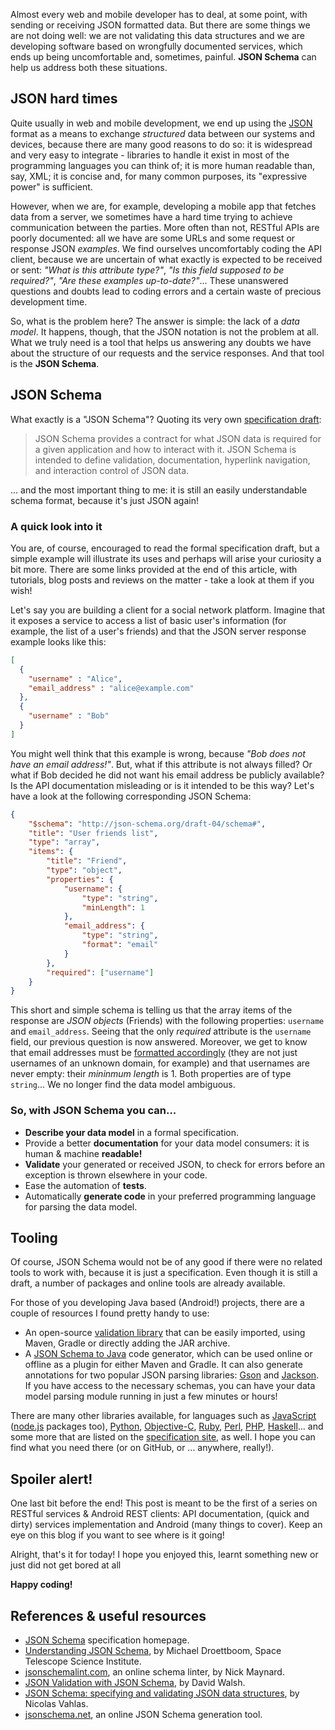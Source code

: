 Almost every web and mobile developer has to deal, at some point, with sending or receiving JSON formatted data. But there are some things we are not doing well: we are not validating this data structures and we are developing software based on wrongfully documented services, which ends up being uncomfortable and, sometimes, painful. **JSON Schema** can help us address both these situations.

## JSON hard times  ##

Quite usually in web and mobile development, we end up using the [JSON](http://json.org) format as a means to exchange *structured* data between our systems and devices, because there are many good reasons to do so: it is widespread and very easy to integrate - libraries to handle it exist in most of the programming languages you can think of; it is more human readable than, say, XML; it is concise and, for many common purposes, its "expressive power" is sufficient.

However, when we are, for example, developing a mobile app that fetches data from a server, we sometimes have a hard time trying to achieve communication between the parties. More often than not, RESTful APIs are poorly documented: all we have are some URLs and some request or response JSON *examples*. We find ourselves uncomfortably coding the API client, because we are uncertain of what exactly is expected to be received or sent: *"What is this attribute type?"*, *"Is this field supposed to be required?"*, *"Are these examples up-to-date?"*... These unanswered questions and doubts lead to coding errors and a certain waste of precious development time.

So, what is the problem here? The answer is simple: the lack of a *data model*. It happens, though, that the JSON notation is not the problem at all. What we truly need is a tool that helps us answering any doubts we have about the structure of our requests and the service responses. And that tool is the **JSON Schema**.

## JSON Schema ##

What exactly is a "JSON Schema"? Quoting its very own [specification draft](http://json-schema.org/documentation.html):

> JSON Schema provides a contract for what JSON data is required for a given application and how to interact with it. JSON Schema is intended to define validation, documentation, hyperlink navigation, and interaction control of JSON data.

... and the most important thing to me: it is still an easily understandable schema format, because it's just JSON again!

### A quick look into it ###

You are, of course, encouraged to read the formal specification draft, but a simple example will illustrate its uses and perhaps will arise your curiosity a bit more. There are some links provided at the end of this article, with tutorials, blog posts and reviews on the matter - take a look at them if you wish!

Let's say you are building a client for a social network platform. Imagine that it exposes a service to access a list of basic user's information (for example, the list of a user's friends) and that the JSON server response example looks like this:

```json
[
  {
    "username" : "Alice",
    "email_address" : "alice@example.com"
  },
  {
    "username" : "Bob"
  }
]
```

You might well think that this example is wrong, because *"Bob does not have an email address!"*. But, what if this attribute is not always filled? Or what if Bob decided he did not want his email address be publicly available? Is the API documentation misleading or is it intended to be this way? Let's have a look at the following corresponding JSON Schema:

```json
{
    "$schema": "http://json-schema.org/draft-04/schema#",
    "title": "User friends list",
    "type": "array",
    "items": {
        "title": "Friend",
        "type": "object",
        "properties": {
            "username": {
                "type": "string",
                "minLength": 1
            },
            "email_address": {
                "type": "string",
                "format": "email"
            }
        },
        "required": ["username"]
    }
}
```

This short and simple schema is telling us that the array items of the response are *JSON objects* (Friends) with the following properties: `username` and `email_address`. Seeing that the only *required* attribute is the `username` field, our previous question is now answered. Moreover, we get to know that email addresses must be [formatted accordingly](http://json-schema.org/latest/json-schema-validation.html#anchor111) (they are not just usernames of an unknown domain, for example) and that usernames are never empty: their *mininmum length* is 1. Both properties are of type `string`... We no longer find the data model ambiguous.

### So, with JSON Schema you can... ###

* **Describe your data model** in a formal specification.
* Provide a better **documentation** for your data model consumers: it is human & machine **readable!**
* **Validate** your generated or received JSON, to check for errors before an exception is thrown elsewhere in your code.
* Ease the automation of **tests**.
* Automatically **generate code** in your preferred programming language for parsing the data model.


## Tooling ##

Of course, JSON Schema would not be of any good if there were no related tools to work with, because it is just a specification. Even though it is still a draft, a number of packages and online tools are already available.

For those of you developing Java based (Android!) projects, there are a couple of resources I found pretty handy to use:

* An open-source [validation library](https://github.com/fge/json-schema-validator) that can be easily imported, using Maven, Gradle or directly adding the JAR archive.
* A [JSON Schema to Java](http://www.jsonschema2pojo.org) code generator, which can be used online or offline as a plugin for either Maven and Gradle. It can also generate annotations for two popular JSON parsing libraries: [Gson](https://code.google.com/p/google-gson) and [Jackson](https://github.com/FasterXML/jackson). If you have access to the necessary schemas, you can have your data model parsing module running in just a few minutes or hours!

There are many other libraries available, for languages such as [JavaScript](http://geraintluff.github.io/tv4) ([node.js](https://www.npmjs.org/package/jsonschema) packages too), [Python](https://github.com/Julian/jsonschema), [Objective-C](https://github.com/samskiter/KiteJSONValidator), [Ruby](https://github.com/hoxworth/json-schema), [Perl](https://metacpan.org/pod/JSON::Schema), [PHP](https://github.com/geraintluff/jsv4-php), [Haskell](https://github.com/timjb/aeson-schema)... and some more that are listed on the [specification site](http://json-schema.org/implementations.html), as well. I hope you can find what you need there (or on GitHub, or ... anywhere, really!).

## Spoiler alert! ##

One last bit before the end! This post is meant to be the first of a series on RESTful services & Android REST clients: API documentation, (quick and dirty) services implementation and Android (many things to cover). Keep an eye on this blog if you want to see where is it going!

Alright, that's it for today! I hope you enjoyed this, learnt something new or just did not get bored at all

**Happy coding!**

## References & useful resources ##

* [JSON Schema](http://json-schema.org/) specification homepage.
* [Understanding JSON Schema](http://spacetelescope.github.io/understanding-json-schema/), by Michael Droettboom, Space Telescope Science Institute.
* [jsonschemalint.com](http://jsonschemalint.com), an online schema linter, by Nick Maynard.
* [JSON Validation with JSON Schema](http://davidwalsh.name/json-validation), by David Walsh.
* [JSON Schema: specifying and validating JSON data structures](http://nico.vahlas.eu/2010/04/23/json-schema-specifying-and-validating-json-data-structures), by Nicolas Vahlas.
* [jsonschema.net](http://www.jsonschema.net), an online JSON Schema generation tool.
